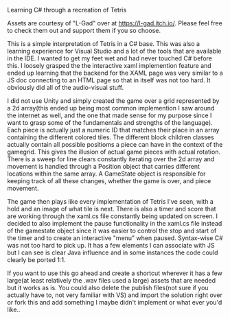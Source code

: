 Learning C# through a recreation of Tetris

Assets are courtesy of "L-Gad" over at https://l-gad.itch.io/. Please feel free to check them out and support them if you so choose.


This is a simple interpretation of Tetris in a C# base. This was also a learning experience for Visual Studio and a lot of the tools that are available in the IDE. I wanted to get my feet wet and had never touched C# before this. I loosely grasped the the interactive xaml implemention feature and ended up learning that the backend for the XAML page was very similar to a JS doc connecting to an HTML page so that in itself was not too hard. It obviously did all of the audio-visual stuff.


I did not use Unity and simply created the game over a grid represented by a 2d array(this ended up being most common implemention I saw around the internet as well, and the one that made sense for my purpose since I want to grasp some of the fundamentals and strengths of the language). Each piece is actually just a numeric ID that matches their place in an array containing the different colored tiles. The different block children classes actually contain all possible positioms a piece can have in the context of the gamegrid. This gives the illusion of actual game pieces with actual rotation. There is a sweep for line clears constantly iterating over the 2d array and movement is handled through a Position object that carries different locations within the same array. A GameState object is responsible for keeping track of all these changes, whether the game is over, and piece movement.

The game then plays like every implementation of Tetris I've seen, with a hold and an image of what tile is next. There is also a timer and score that are working through the xaml.cs file constantly being updated on screen. I decided to also implement the pause functionality in the xaml.cs file instead of the gamestate object since it was easier to control the stop and start of the timer and to create an interactive "menu" when paused. Syntax-wise C# was not too hard to pick up. It has a few elements I can associate with JS but I can see is clear Java influence and in some instances the code could clearly be ported 1:1.

If you want to use this go ahead and create a shortcut wherever it has a few large(at least relatively the .wav files used a large) assets that are needed but it works as is. You could also delete the publish files(not sure if you actually have to, not very familiar with VS) and import the solution right over or fork this and add something I maybe didn't implement or what ever you'd like..
